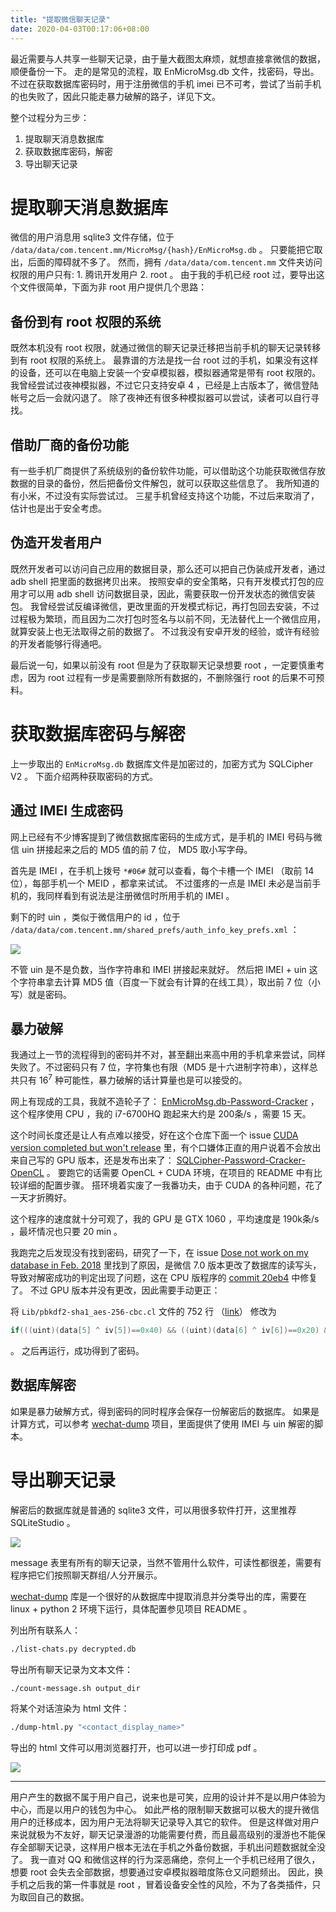 ```yaml
---
title: "提取微信聊天记录"
date: 2020-04-03T00:17:06+08:00
---
```


最近需要与人共享一些聊天记录，由于量大截图太麻烦，就想直接拿微信的数据，顺便备份一下。 走的是常见的流程，取 EnMicroMsg.db 文件，找密码，导出。 不过在获取数据库密码时，用于注册微信的手机 imei 已不可考，尝试了当前手机的也失败了，因此只能走暴力破解的路子，详见下文。

整个过程分为三步：

1. 提取聊天消息数据库
2. 获取数据库密码，解密
3. 导出聊天记录

# 提取聊天消息数据库

微信的用户消息用 sqlite3 文件存储，位于 `/data/data/com.tencent.mm/MicroMsg/{hash}/EnMicroMsg.db` 。 只要能把它取出，后面的障碍就不多了。 然而，拥有 `/data/data/com.tencent.mm` 文件夹访问权限的用户只有: 1. 腾讯开发用户 2. root 。 由于我的手机已经 root 过，要导出这个文件很简单，下面为非 root 用户提供几个思路：

## 备份到有 root 权限的系统

既然本机没有 root 权限，就通过微信的聊天记录迁移把当前手机的聊天记录转移到有 root 权限的系统上。 最靠谱的方法是找一台 root 过的手机，如果没有这样的设备，还可以在电脑上安装一个安卓模拟器，模拟器通常是带有 root 权限的。 我曾经尝试过夜神模拟器，不过它只支持安卓 4 ，已经是上古版本了，微信登陆帐号之后一会就闪退了。 除了夜神还有很多种模拟器可以尝试，读者可以自行寻找。

## 借助厂商的备份功能

有一些手机厂商提供了系统级别的备份软件功能，可以借助这个功能获取微信存放数据的目录的备份，然后把备份文件解包，就可以获取这些信息了。 我所知道的有小米，不过没有实际尝试过。 三星手机曾经支持这个功能，不过后来取消了，估计也是出于安全考虑。

## 伪造开发者用户

既然开发者可以访问自己应用的数据目录，那么还可以把自己伪装成开发者，通过 adb shell 把里面的数据拷贝出来。 按照安卓的安全策略，只有开发模式打包的应用才可以用 adb shell 访问数据目录，因此，需要获取一份开发状态的微信安装包。 我曾经尝试反编译微信，更改里面的开发模式标记，再打包回去安装，不过过程极为繁琐，而且因为二次打包时签名与以前不同，无法替代上一个微信应用，就算安装上也无法取得之前的数据了。 不过我没有安卓开发的经验，或许有经验的开发者能够行得通吧。

最后说一句，如果以前没有 root 但是为了获取聊天记录想要 root ，一定要慎重考虑，因为 root 过程有一步是需要删除所有数据的，不删除强行 root 的后果不可预料。

# 获取数据库密码与解密

上一步取出的 `EnMicroMsg.db` 数据库文件是加密过的，加密方式为 SQLCipher V2 。 下面介绍两种获取密码的方式。

## 通过 IMEI 生成密码

网上已经有不少博客提到了微信数据库密码的生成方式，是手机的 IMEI 号码与微信 uin 拼接起来之后的 MD5 值的前 7 位， MD5 取小写字母。

首先是 IMEI ，在手机上拨号 `*#06#` 就可以查看，每个卡槽一个 IMEI （取前 14 位），每部手机一个 MEID ，都拿来试试。 不过蛋疼的一点是 IMEI 未必是当前手机的，我同样看到有说法是注册微信时所用手机的 IMEI 。

剩下的时 uin ，类似于微信用户的 id ，位于 `/data/data/com.tencent.mm/shared_prefs/auth_info_key_prefs.xml` ：

<img src="./auth_info_key_prefs.jpg">

不管 uin 是不是负数，当作字符串和 IMEI 拼接起来就好。 然后把 IMEI + uin 这个字符串拿去计算 MD5 值（百度一下就会有计算的在线工具），取出前 7 位（小写）就是密码。

## 暴力破解

我通过上一节的流程得到的密码并不对，甚至翻出来高中用的手机拿来尝试，同样失败了。不过密码只有 7 位，字符集也有限（MD5 是十六进制字符串），这样总共只有 $16^7$ 种可能性，暴力破解的话计算量也是可以接受的。

网上有现成的工具，我就不造轮子了： [EnMicroMsg.db-Password-Cracker](https://github.com/chg-hou/EnMicroMsg.db-Password-Cracker) ，这个程序使用 CPU ，我的 i7-6700HQ 跑起来大约是 200条/s ，需要 15 天。

这个时间长度还是让人有点难以接受，好在这个仓库下面一个 issue [CUDA version completed but won't release](https://github.com/chg-hou/EnMicroMsg.db-Password-Cracker/issues/10) 里，有个口嫌体正直的用户说着不会放出来自己写的 GPU 版本，还是发布出来了： [SQLCipher-Password-Cracker-OpenCL](https://github.com/whiteblackitty/SQLCipher-Password-Cracker-OpenCL) 。 要跑它的话需要 OpenCL + CUDA 环境，在项目的 README 中有比较详细的配置步骤。 搭环境着实废了一我番功夫，由于 CUDA 的各种问题，花了一天才折腾好。

这个程序的速度就十分可观了，我的 GPU 是 GTX 1060 ，平均速度是 190k条/s ，最坏情况也只要 20 min 。

我跑完之后发现没有找到密码，研究了一下，在 issue [Dose not work on my database in Feb. 2018](https://github.com/chg-hou/EnMicroMsg.db-Password-Cracker/issues/6) 里找到了原因，是微信 7.0 版本更改了数据库的读写头，导致对解密成功的判定出现了问题，这在 CPU 版程序的 [commit 20eb4](https://github.com/chg-hou/EnMicroMsg.db-Password-Cracker/commit/20eb4f9bd8bb440bcc6817b4b7981b8bf58478a4) 中修复了。 不过 GPU 版本并没有更改，因此需要手动更正：

将 `Lib/pbkdf2-sha1_aes-256-cbc.cl` 文件的 752 行 （[link](https://github.com/whiteblackitty/SQLCipher-Password-Cracker-OpenCL/blob/7dc8147c315d625426e79673a5dc5bad7f0177b3/Lib/pbkdf2-sha1_aes-256-cbc.cl#L752)） 修改为

```cpp
if(((uint)(data[5] ^ iv[5])==0x40) && ((uint)(data[6] ^ iv[6])==0x20) && ((uint)(data[7] ^ iv[7])==0x20))
```

。 之后再运行，成功得到了密码。

## 数据库解密

如果是暴力破解方式，得到密码的同时程序会保存一份解密后的数据库。 如果是计算方式，可以参考 [wechat-dump](https://github.com/ppwwyyxx/wechat-dump) 项目，里面提供了使用 IMEI 与 uin 解密的脚本。

# 导出聊天记录

解密后的数据库就是普通的 sqlite3 文件，可以用很多软件打开，这里推荐 SQLiteStudio 。

<img src="./sqlitestudio.png">

message 表里有所有的聊天记录，当然不管用什么软件，可读性都很差，需要有程序把它们按照聊天群组/人分开展示。

[wechat-dump](https://github.com/ppwwyyxx/wechat-dump) 库是一个很好的从数据库中提取消息并分类导出的库，需要在 linux + python 2 环境下运行，具体配置参见项目 README 。

列出所有联系人：

```bash
./list-chats.py decrypted.db
```

导出所有聊天记录为文本文件：

```bash
./count-message.sh output_dir
```

将某个对话渲染为 html 文件：

```bash
./dump-html.py "<contact_display_name>"
```

导出的 html 文件可以用浏览器打开，也可以进一步打印成 pdf 。

<img src="./result.jpg">

---

用户产生的数据不属于用户自己，说来也是可笑，应用的设计并不是以用户体验为中心，而是以用户的钱包为中心。 如此严格的限制聊天数据可以极大的提升微信用户的迁移成本，因为用户无法将聊天记录导入其它的软件。 但是这样做对用户来说就极为不友好，聊天记录漫游的功能需要付费，而且最高级别的漫游也不能保存全部聊天记录，这样用户根本无法在手机之外备份数据，手机出问题数据就全没了。 我一直对 QQ 和微信这样的行为深恶痛绝，奈何上一个手机已经用了很久，想要 root 会失去全部数据，想要通过安卓模拟器暗度陈仓又问题频出。 因此，换手机之后我的第一件事就是 root ，冒着设备安全性的风险，不为了各类插件，只为取回自己的数据。
